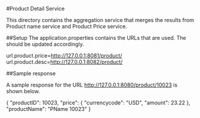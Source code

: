 #Product Detail Service

This directory contains the aggregation service that merges the results from Product name service and Product Price service.

##Setup
The application.properties contains the URLs that are used. The should be updated accordingly.

url.product.price=http://127.0.0.1:8081/product/
url.product.desc=http://127.0.0.1:8082/product/

##Sample response

A sample response for the URL 
http://127.0.0.1:8080/product/10023
is shown below.


{
  "productID": 10023,
  "price": {
    "currencycode": "USD",
    "amount": 23.22
  },
  "productName": "PName 10023"
}



